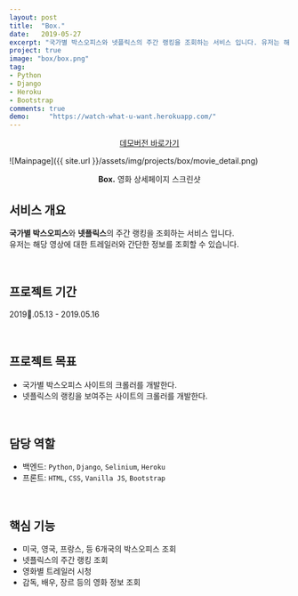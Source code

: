 ```yaml
---
layout: post
title:  "Box."
date:   2019-05-27
excerpt: "국가별 박스오피스와 넷플릭스의 주간 랭킹을 조회하는 서비스 입니다. 유저는 해당 영상에 대한 트레일러와 간단한 정보를 조회할 수 있습니다."
project: true
image: "box/box.png"
tag:
- Python 
- Django
- Heroku
- Bootstrap
comments: true
demo:     "https://watch-what-u-want.herokuapp.com/"
---
```


<center>
    <a href="https://watch-what-u-want.herokuapp.com/" class="btn" style="margin-bottom:2rem;">데모버전 바로가기</a>
</center>

![Mainpage]({{ site.url }}/assets/img/projects/box/movie_detail.png)
    
<center><b>Box.</b> 영화 상세페이지 스크린샷</center>
     
## 서비스 개요
**국가별 박스오피스**와 **넷플릭스**의 주간 랭킹을 조회하는 서비스 입니다.<br>
유저는 해당 영상에 대한 트레일러와 간단한 정보를 조회할 수 있습니다.

<br>

## 프로젝트 기간
2019.05.13 - 2019.05.16

<br>

## 프로젝트 목표
* 국가별 박스오피스 사이트의 크롤러를 개발한다.
* 넷플릭스의 랭킹을 보여주는 사이트의 크롤러를 개발한다.

<br>

## 담당 역할
* 백엔드: `Python`, `Django`, `Selinium`, `Heroku`
* 프론트: `HTML`, `CSS`, `Vanilla JS`, `Bootstrap`

<br>

## 핵심 기능
* 미국, 영국, 프랑스, 등 6개국의 박스오피스 조회
* 넷플릭스의 주간 랭킹 조회
* 영화별 트레일러 시청
* 감독, 배우, 장르 등의 영화 정보 조회

<br>
